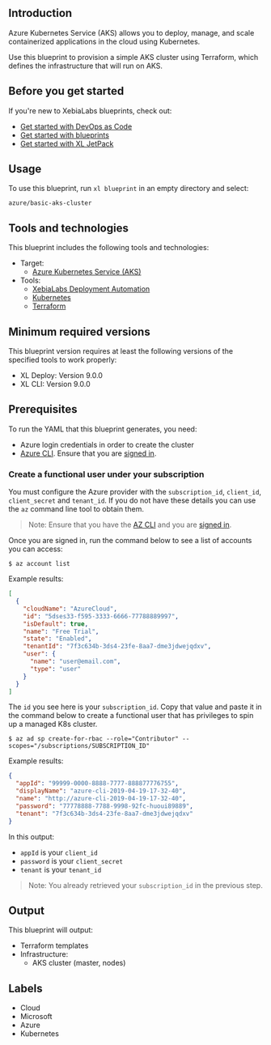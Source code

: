 ## Introduction

Azure Kubernetes Service (AKS) allows you to deploy, manage, and scale containerized applications in the cloud using Kubernetes.

Use this blueprint to provision a simple AKS cluster using Terraform, which defines the infrastructure that will run on AKS.

## Before you get started

If you're new to XebiaLabs blueprints, check out:

* [Get started with DevOps as Code](https://docs.xebialabs.com/xl-platform/concept/get-started-with-devops-as-code.html)
* [Get started with blueprints](https://docs.xebialabs.com/xl-platform/concept/get-started-with-blueprints.html)
* [Get started with XL JetPack](https://docs.xebialabs.com/xl-platform/concept/get-started-with-xl-jetpack.html)

## Usage

To use this blueprint, run `xl blueprint` in an empty directory and select:

```plain
azure/basic-aks-cluster
```

## Tools and technologies

This blueprint includes the following tools and technologies:

* Target:
    * [Azure Kubernetes Service (AKS)](https://azure.microsoft.com/en-us/services/kubernetes-service/)
* Tools:
    * [XebiaLabs Deployment Automation](https://xebialabs.com/products/xl-deploy/)
    * [Kubernetes](https://kubernetes.io/)
    * [Terraform](https://www.terraform.io/)


## Minimum required versions

This blueprint version requires at least the following versions of the specified tools to work properly:

- XL Deploy: Version 9.0.0
- XL CLI: Version 9.0.0

## Prerequisites

To run the YAML that this blueprint generates, you need:
* Azure login credentials in order to create the cluster
* [Azure CLI](https://docs.microsoft.com/en-us/cli/azure/). Ensure that you are [signed in](https://docs.microsoft.com/en-us/cli/azure/authenticate-azure-cli?view=azure-cli-latest).

### Create a functional user under your subscription

You must configure the Azure provider with the `subscription_id`, `client_id`, `client_secret` and `tenant_id`. If you do not have these details you can use the `az` command line tool to obtain them.

> Note: Ensure that you have the [AZ CLI](https://docs.microsoft.com/en-us/cli/azure/) and you are [signed in](https://docs.microsoft.com/en-us/cli/azure/authenticate-azure-cli?view=azure-cli-latest).

Once you are signed in, run the command below to see a list of accounts you can access:

```plain
$ az account list
```

Example results:
```json
[
  {
    "cloudName": "AzureCloud",
    "id": "5dses33-f595-3333-6666-77788889997",
    "isDefault": true,
    "name": "Free Trial",
    "state": "Enabled",
    "tenantId": "7f3c634b-3ds4-23fe-8aa7-dme3jdwejqdxv",
    "user": {
      "name": "user@email.com",
      "type": "user"
    }
  }
]
```

The `id` you see here is your `subscription_id`. Copy that value and paste it in the command below to create a functional user that has privileges to spin up a managed K8s cluster.

```plain
$ az ad sp create-for-rbac --role="Contributor" --scopes="/subscriptions/SUBSCRIPTION_ID"
```

Example results:

```json
{
  "appId": "99999-0000-8888-7777-888877776755",
  "displayName": "azure-cli-2019-04-19-17-32-40",
  "name": "http://azure-cli-2019-04-19-17-32-40",
  "password": "77778888-7788-9998-92fc-huoui89889",
  "tenant": "7f3c634b-3ds4-23fe-8aa7-dme3jdwejqdxv"
}
```

In this output:
* `appId` is your `client_id`
* `password` is your `client_secret`
* `tenant` is your `tenant_id`

> Note: You already retrieved your `subscription_id` in the previous step.


## Output

This blueprint will output:

* Terraform templates
* Infrastructure:
    * AKS cluster (master, nodes)

## Labels

* Cloud
* Microsoft
* Azure
* Kubernetes

